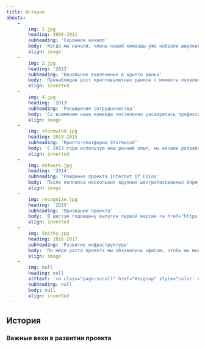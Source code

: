 ```yaml
---
title: История
abouts:
    -
        img: 1.jpg
        heading: 2006-2011
        subheading: 'Скромное начало'
        body: 'Когда мы начали, члены нашей команды уже набрали широкий опыт в финансовых рынках, включая обмен вылют, торговлю коммодити, и инвестиции в золото. Мы участвовали в разработке автоматизированных торговых платформ и другой торговой инфраструктуры, тестировали ранние системы электронных активов. Наш опыт как в кризисных, так и не кризисных условиях рынка окончательно убедил нас в том, что необходим новый подход к личным финансам, который позволит вернуть зависимость экономического роста и развития от личного вклада каждого.'
        align: image
    -
        img: 2.jpg
        heading: '2012'
        subheading: 'Начальное вовлечение в крипто рынки'
        body: 'Пронаблюдав рост криптовалютных рынков с момента появления Биткоина в 2009, мы осознали весь потенциал этой прорывной технологии. Члены нашей команды работали с развивающимися альткоинами и биржами, предоставляли майнинговое оборудование третьим сторонам. Мы получили всесторонние знания о технологиях лежащими в основе крипто и блокчейн платформ.'
        align: inverted
    -
        img: 4.jpg
        heading: '2013'
        subheading: 'Расширение сотрудничества'
        body: 'Со временем наша команда постепенно расширялась профессионалами, расширяя компетенции и опыт команды в финансово-технологической области и криптографии. Мы участвовали инновационном проекте по применению технологии блокчейн в энергетическом секторе и построили шлюз между Bitcoin и фиатными валютами.'
        align: image
    -
        img: stormwind.jpg
        heading: 2013-2015
        subheading: 'Крипто-платформа Stormwind'
        body: 'С 2013 года использую наш ранний опыт, мы начали разрабатывать криптовалютную торговую систему Stormwind и активы Hybrid Assets, которые в 2014 стали доступны на платформах <a href="http://nxt.org/" target="_blank">NXT</a> и <a href="http://counterparty.io/" target="_blank">Counterparty</a>. Система управляла средствами используя публичный торговый API различных криптовалютных бирж. Несмотря на сложные рыночные условия участники получили прибыль.'
        align: inverted
    -
        img: network.jpg
        heading: '2014'
        subheading: 'Рождение проекта Internet Of Coins'
        body: 'После коллапса нескольких крупных централизованных бирж стала оцевидной необходимость в полностью децентрализованной системе обмена цифровых активов. Мы не начали сразу же собирать средства на её разработку, считая необходимым сначала довести до зрелой стадии необходимую технологическую инфраструктуру чтобы быть в полной уверенности того, что мы сможем выполнить наши обещания. Мы разработали и опубликовали whitepaper и запустили сайт <a href="http://internetofcoins.org/" target="_blank">internetofcoins.org</a>. <a href="https://bitalo.com/" target="_blank">Bitalo</a> поддержали нас на этой стадии посевными инвестициями.'
        align: image
    -
        img: recognize.jpg
        heading: '2015'
        subheading: 'Признание проекта'
        body: 'В шестую годовщину выпуска первой версии <a href="https://bitcoin.com/" target="_blank">Bitcoin</a> мы опубликовали наш whitepaper, который потом был представлен на нескольких европейских криптовалютных конференциях , а также на <a href="https://www.startupbootcamp.org/" target="_blank">Startup Bootcamp Fintech</a>. Голландский <a href="https://www.sidnfonds.nl/excerpt/" target="_blank">SIDN Fund</a> отметил наш некоммерческий проект наградой Pioneer Award как "addition to a free and independent internet" и предоставил средства для дальнейшего развития.'
        align: inverted
    -
        img: Smithy.jpg
        heading: 2016-2017
        subheading: 'Развитие инфраструктуры'
        body: 'По мере роста проекта мы обзавелись офисом, чтобы мы могли собираться всей командой. Первый рабочий прототип будет протестирован группой альфа-тестеров из Голландского сообщества для проверки безопасности и юзабилити продукта. Они уже предоставляли нам обратную связь по поводу юзабилити и UX нашей персональной финансовой среды и продолжают это делать и дальше. К нам присоединился Matthias Klees из The Federated Blockchains Initiative, а <a href="https://nlnet.nl/" target="_blank">NLnet Foundation</a> стали нашими финансовыми и юридическими консультантами.'
        align: image
    -
        img: null
        heading: null
        alttext: '<a class="page-scroll" href="#signup" style="color: #EEE; text-decoration: none;">Станьте<br />частью этой <br />истории!</a>'
        subheading: null
        body: null
        align: inverted
---
```


## История
### Важные вехи в развитии проекта


